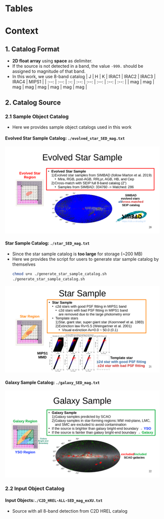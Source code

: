 # Tables

# Context

## 1. Catalog Format
- __2D float array__ using __space__ as delimiter.
- If the source is not detected in a band, the value `-999.` should be assigned to magnitude of that band.
- In this work, we use 8-band catalog
    | J    | H    | K   | IRAC1 | IRAC2 | IRAC3 | IRAC4 | MIPS1 |
    | :--: | :--: | :-: | :--:  | :--:  | :--:  | :--:  | :--:  |
    | mag  | mag  | mag | mag   | mag   | mag   | mag   | mag   |

## 2. Catalog Source

### 2.1 Sample Object Catalog
- Here we provides sample object catalogs used in this work

#### Evolved Star Sample Catalog: `./evolved_star_SED_mag.txt`
![Sample_Source_Evolved_Star](../figures/Sample_Source_Evolved_Star.png)

#### Star Sample Catalog: `./star_SED_mag.txt`
- Since the star sample catalog is __too large__ for storage (~200 MB)
- Here we provides the script for users to generate star sample catalog by themselves
    ```bash
    chmod u+x ./generate_star_sample_catalog.sh
    ./generate_star_sample_catalog.sh
    ```

![Sample_Source_Star](../figures/Sample_Source_Star.png)

#### Galaxy Sample Catalog: `./galaxy_SED_mag.txt`
![Sample_Source_Galaxy](../figures/Sample_Source_Galaxy.png)

### 2.2 Input Object Catalog

#### Input Objects:`./C2D_HREL-ALL-SED_mag_exXU.txt`
- Source with all 8-band detection from C2D HREL catalog
